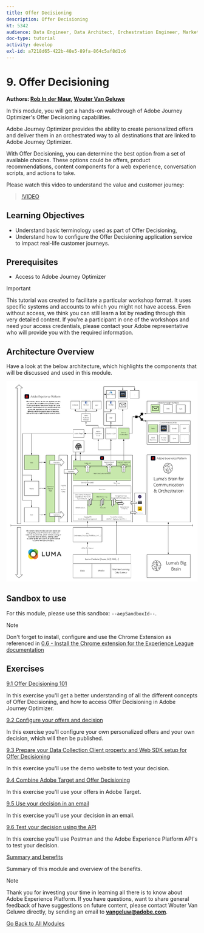 ```yaml
---
title: Offer Decisioning
description: Offer Decisioning
kt: 5342
audience: Data Engineer, Data Architect, Orchestration Engineer, Marketer
doc-type: tutorial
activity: develop
exl-id: a7218d65-422b-48e5-89fa-864c5af8d1c6
---
```

# 9. Offer Decisioning

**Authors: [Rob In der Maur](https://www.linkedin.com/in/ridmaur/), [Wouter Van Geluwe](https://www.linkedin.com/in/woutervangeluwe/)**

In this module, you will get a hands-on walkthrough of Adobe Journey Optimizer's Offer Decisioning capabilities.

Adobe Journey Optimizer provides the ability to create personalized offers and deliver them in an orchestrated way to all destinations that are linked to Adobe Journey Optimizer.

With Offer Decisioning, you can determine the best option from a set of available choices. These options could be offers, product recommendations, content components for a web experience, conversation scripts, and actions to take. 

Please watch this video to understand the value and customer journey:

>[!VIDEO](https://video.tv.adobe.com/v/328829?quality=12&learn=on)

## Learning Objectives

- Understand basic terminology used as part of Offer Decisioning,
- Understand how to configure the Offer Decisioning application service to impact real-life customer journeys.

## Prerequisites

- Access to Adobe Journey Optimizer

>[!IMPORTANT]
>
>This tutorial was created to facilitate a particular workshop format. It uses specific systems and accounts to which you might not have access. Even without access, we think you can still learn a lot by reading through this very detailed content. If you're a participant in one of the workshops and need your access credentials, please contact your Adobe representative who will provide you with the required information.

## Architecture Overview

Have a look at the below architecture, which highlights the components that will be discussed and used in this module.

![Architecture Overview](../../assets/images/architecturem14.png)

## Sandbox to use

For this module, please use this sandbox: `--aepSandboxId--`.

>[!NOTE]
>
>Don't forget to install, configure and use the Chrome Extension as referenced in [0.6 - Install the Chrome extension for the Experience League documentation](../module0/ex6.md)

## Exercises

[9.1 Offer Decisioning 101](./ex1.md)

In this exercise you'll get a better understanding of all the different concepts of Offer Decisioning, and how to access Offer Decisioning in Adobe Journey Optimizer.

[9.2 Configure your offers and decision](./ex2.md)

In this exercise you'll configure your own personalized offers and your own decision, which will then be published.

[9.3 Prepare your Data Collection Client property and Web SDK setup for Offer Decisioning](./ex3.md)

In this exercise you'll use the demo website to test your decision.

[9.4 Combine Adobe Target and Offer Decisioning](./ex4.md)

In this exercise you'll use your offers in Adobe Target.

[9.5 Use your decision in an email](./ex5.md)

In this exercise you'll use your decision in an email.

[9.6 Test your decision using the API](./ex6.md)

In this exercise you'll use Postman and the Adobe Experience Platform API's to test your decision.

[Summary and benefits](./summary.md)

Summary of this module and overview of the benefits.

>[!NOTE]
>
>Thank you for investing your time in learning all there is to know about Adobe Experience Platform. If you have questions, want to share general feedback of have suggestions on future content, please contact Wouter Van Geluwe directly, by sending an email to **vangeluw@adobe.com**.

[Go Back to All Modules](../../overview.md)
